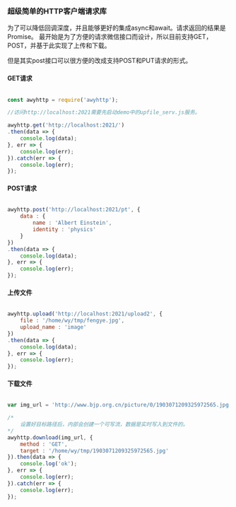 ### 超级简单的HTTP客户端请求库


为了可以降低回调深度，并且能够更好的集成async和await。请求返回的结果是Promise。
最开始是为了方便的请求微信接口而设计，所以目前支持GET，POST，并基于此实现了上传和下载。

但是其实post接口可以很方便的改成支持POST和PUT请求的形式。


#### GET请求

``` JavaScript

const awyhttp = require('awyhttp');

//访问http://localhost:2021需要先启动demo中的upfile_serv.js服务。

awyhttp.get('http://localhost:2021/')
.then(data => {
    console.log(data);
}, err => {
    console.log(err);
}).catch(err => {
    console.log(err);
});


```

#### POST请求

``` JavaScript

awyhttp.post('http://localhost:2021/pt', {
    data : {
        name : 'Albert Einstein',
        identity : 'physics'
    }
})
.then(data => {
    console.log(data);
}, err => {
    console.log(err);
});


```

#### 上传文件

``` JavaScript

awyhttp.upload('http://localhost:2021/upload2', {
    file : '/home/wy/tmp/fengye.jpg',
    upload_name : 'image'
})
.then(data => {
    console.log(data);
}, err => {
    console.log(err);
});


```

#### 下载文件

``` JavaScript

var img_url = 'http://www.bjp.org.cn/picture/0/1903071209325972565.jpg';

/*
    设置好目标路径后，内部会创建一个可写流，数据是实时写入到文件的。
*/
awyhttp.download(img_url, {
    method : 'GET',
    target : '/home/wy/tmp/1903071209325972565.jpg'
}).then(data => {
    console.log('ok');
}, err => {
    console.log(err);
}).catch(err => {
    console.log(err);
});


```

